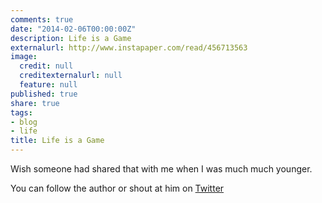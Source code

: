 ```yaml
---
comments: true
date: "2014-02-06T00:00:00Z"
description: Life is a Game
externalurl: http://www.instapaper.com/read/456713563
image:
  credit: null
  creditexternalurl: null
  feature: null
published: true
share: true
tags:
- blog
- life
title: Life is a Game
---
```


Wish someone had shared that with me when I was much much younger.


You can follow the author or shout at him on [Twitter](https://twitter.com/abijango)
	
